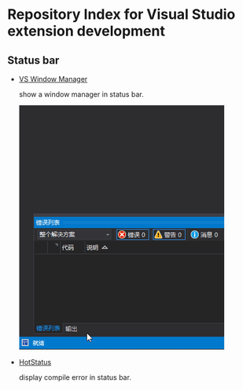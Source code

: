# Repository Index for Visual Studio extension development

## Status bar

- [VS Window Manager](https://github.com/justcla/VSWindowManager)
  
  show a window manager in status bar.
  
  ![](./Images/VSWindowManager.gif)

- [HotStatus](https://github.com/justcla/HotStatus)
  
  display compile error in status bar.
